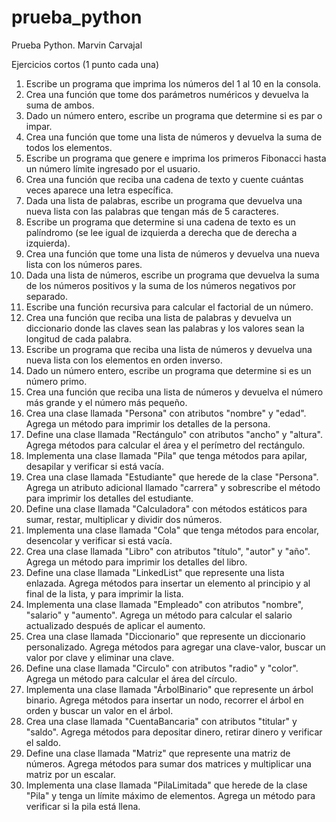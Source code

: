 # prueba_python
Prueba Python. Marvin Carvajal  

Ejercicios cortos (1 punto cada una)

1.	Escribe un programa que imprima los números del 1 al 10 en la consola.
2.	Crea una función que tome dos parámetros numéricos y devuelva la suma de ambos.
3.	Dado un número entero, escribe un programa que determine si es par o impar.
4.	Crea una función que tome una lista de números y devuelva la suma de todos los elementos.
5.	Escribe un programa que genere e imprima los primeros Fibonacci hasta un número límite ingresado por el usuario.
6.	Crea una función que reciba una cadena de texto y cuente cuántas veces aparece una letra específica.
7.	Dada una lista de palabras, escribe un programa que devuelva una nueva lista con las palabras que tengan más de 5 caracteres.
8.	Escribe un programa que determine si una cadena de texto es un palíndromo (se lee igual de izquierda a derecha que de derecha a izquierda).
9.	Crea una función que tome una lista de números y devuelva una nueva lista con los números pares.
10.	Dada una lista de números, escribe un programa que devuelva la suma de los números positivos y la suma de los números negativos por separado.
11.	Escribe una función recursiva para calcular el factorial de un número.
12.	Crea una función que reciba una lista de palabras y devuelva un diccionario donde las claves sean las palabras y los valores sean la longitud de cada palabra.
13.	Escribe un programa que reciba una lista de números y devuelva una nueva lista con los elementos en orden inverso.
14.	Dado un número entero, escribe un programa que determine si es un número primo.
15.	Crea una función que reciba una lista de números y devuelva el número más grande y el número más pequeño.
16.	Crea una clase llamada "Persona" con atributos "nombre" y "edad". Agrega un método para imprimir los detalles de la persona.
17.	Define una clase llamada "Rectángulo" con atributos "ancho" y "altura". Agrega métodos para calcular el área y el perímetro del rectángulo.
18.	Implementa una clase llamada "Pila" que tenga métodos para apilar, desapilar y verificar si está vacía.
19.	Crea una clase llamada "Estudiante" que herede de la clase "Persona". Agrega un atributo adicional llamado "carrera" y sobrescribe el método para imprimir los detalles del estudiante.
20.	Define una clase llamada "Calculadora" con métodos estáticos para sumar, restar, multiplicar y dividir dos números.
21.	Implementa una clase llamada "Cola" que tenga métodos para encolar, desencolar y verificar si está vacía.
22.	Crea una clase llamada "Libro" con atributos "título", "autor" y "año". Agrega un método para imprimir los detalles del libro.
23.	Define una clase llamada "LinkedList" que represente una lista enlazada. Agrega métodos para insertar un elemento al principio y al final de la lista, y para imprimir la lista.
24.	Implementa una clase llamada "Empleado" con atributos "nombre", "salario" y "aumento". Agrega un método para calcular el salario actualizado después de aplicar el aumento.
25.	Crea una clase llamada "Diccionario" que represente un diccionario personalizado. Agrega métodos para agregar una clave-valor, buscar un valor por clave y eliminar una clave.
26.	Define una clase llamada "Circulo" con atributos "radio" y "color". Agrega un método para calcular el área del círculo.
27.	Implementa una clase llamada "ÁrbolBinario" que represente un árbol binario. Agrega métodos para insertar un nodo, recorrer el árbol en orden y buscar un valor en el árbol.
28.	Crea una clase llamada "CuentaBancaria" con atributos "titular" y "saldo". Agrega métodos para depositar dinero, retirar dinero y verificar el saldo.
29.	Define una clase llamada "Matriz" que represente una matriz de números. Agrega métodos para sumar dos matrices y multiplicar una matriz por un escalar.
30.	Implementa una clase llamada "PilaLimitada" que herede de la clase "Pila" y tenga un límite máximo de elementos. Agrega un método para verificar si la pila está llena.
